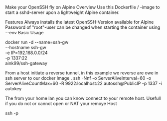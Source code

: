 Make your OpenSSH fly on Alpine
Overview
Use this Dockerfile / -image to start a sshd-server upon a lightweight Alpine container.

Features
Always installs the latest OpenSSH-Version available for Alpine
Password of "root"-user can be changed when starting the container using --env
Basic Usage

docker run -d  --name=ssh-gw \
--hostname ssh-gw \
-e IP=192.168.0.0/24 \
-p 1337:22  \
aink99/ssh-gateway


From a host initiate a reverse tunnel, in this example  we reverse are owe in ssh server to our docker Image .
ssh -Nnf   -o ServerAliveInterval=60 -o ServerAliveCountMax=60 -R 9922:localhost:22  autossh@PublicIP -p 1337 -i autokey

The from your home lan you can know connect  to your remote host. Usefull if you do not or cannot  open or  NAT your remoye Host

ssh -p 
